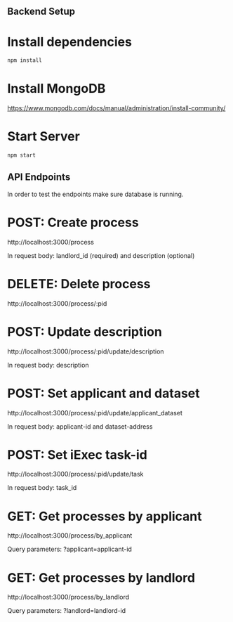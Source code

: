 ## Backend Setup

# Install dependencies 
```bash
npm install
```
# Install MongoDB
https://www.mongodb.com/docs/manual/administration/install-community/

# Start Server
```bash
npm start
```

## API Endpoints

In order to test the endpoints make sure database is running.

# POST: Create process 
http://localhost:3000/process

In request body: landlord_id (required) and description (optional)

# DELETE: Delete process
http://localhost:3000/process/:pid

# POST: Update description
http://localhost:3000/process/:pid/update/description

In request body: description

# POST: Set applicant and dataset
http://localhost:3000/process/:pid/update/applicant_dataset

In request body: applicant-id and dataset-address

# POST: Set iExec task-id
http://localhost:3000/process/:pid/update/task

In request body: task_id

# GET: Get processes by applicant
http://localhost:3000/process/by_applicant

Query parameters: ?applicant=applicant-id

# GET: Get processes by landlord
http://localhost:3000/process/by_landlord

Query parameters: ?landlord=landlord-id
